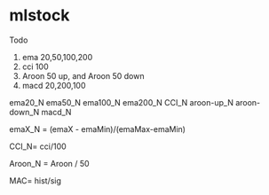 # mlstock

Todo
1. ema 20,50,100,200
2. cci 100
3. Aroon 50 up, and Aroon 50 down
4. macd 20,200,100

ema20_N ema50_N ema100_N ema200_N CCI_N aroon-up_N aroon-down_N macd_N


emaX_N = (emaX - emaMin)/(emaMax-emaMin)  

CCI_N= cci/100

Aroon_N = Aroon / 50

MAC= hist/sig
